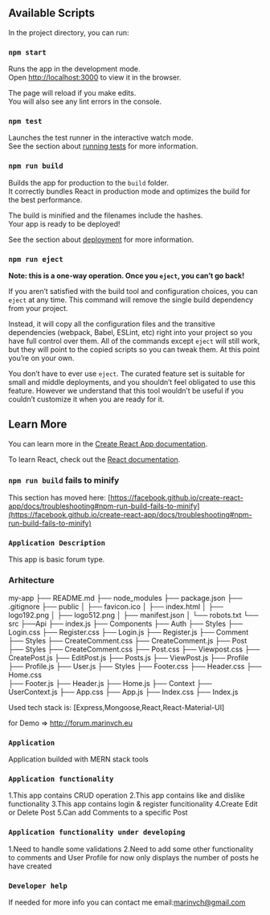 ## Available Scripts

In the project directory, you can run:

### `npm start`

Runs the app in the development mode.\
Open [http://localhost:3000](http://localhost:3000) to view it in the browser.

The page will reload if you make edits.\
You will also see any lint errors in the console.

### `npm test`

Launches the test runner in the interactive watch mode.\
See the section about [running tests](https://facebook.github.io/create-react-app/docs/running-tests) for more information.

### `npm run build`

Builds the app for production to the `build` folder.\
It correctly bundles React in production mode and optimizes the build for the best performance.

The build is minified and the filenames include the hashes.\
Your app is ready to be deployed!

See the section about [deployment](https://facebook.github.io/create-react-app/docs/deployment) for more information.

### `npm run eject`

**Note: this is a one-way operation. Once you `eject`, you can’t go back!**

If you aren’t satisfied with the build tool and configuration choices, you can `eject` at any time. This command will remove the single build dependency from your project.

Instead, it will copy all the configuration files and the transitive dependencies (webpack, Babel, ESLint, etc) right into your project so you have full control over them. All of the commands except `eject` will still work, but they will point to the copied scripts so you can tweak them. At this point you’re on your own.

You don’t have to ever use `eject`. The curated feature set is suitable for small and middle deployments, and you shouldn’t feel obligated to use this feature. However we understand that this tool wouldn’t be useful if you couldn’t customize it when you are ready for it.

## Learn More

You can learn more in the [Create React App documentation](https://facebook.github.io/create-react-app/docs/getting-started).

To learn React, check out the [React documentation](https://reactjs.org/).

### `npm run build` fails to minify

This section has moved here: [https://facebook.github.io/create-react-app/docs/troubleshooting#npm-run-build-fails-to-minify](https://facebook.github.io/create-react-app/docs/troubleshooting#npm-run-build-fails-to-minify)

### `Application Description`

This app is basic forum type.
 

### Arhitecture
my-app
├── README.md
├── node_modules
├── package.json
├── .gitignore
├── public
│   ├── favicon.ico
│   ├── index.html
│   ├── logo192.png
│   ├── logo512.png
│   ├── manifest.json
│   └── robots.txt
└── src
    ├──Api
        ├── index.js
    ├── Components
          ├── Auth
              ├── Styles
                  ├── Login.css
                  ├── Register.css
              ├── Login.js
              ├── Register.js
          ├── Comment
              ├── Styles
                  ├── CreateComment.css
              ├── CreateComment.js
          ├── Post
              ├── Styles
                  ├── CreateComment.css
                  ├── Post.css
                  ├── Viewpost.css
              ├── CreatePost.js
              ├── EditPost.js
              ├── Posts.js
              ├── ViewPost.js
              ├── Profile
                  ├── Profile.js
                  ├── User.js
          ├── Styles
              ├── Footer.css
              ├── Header.css
              ├── Home.css   
          ├── Footer.js
          ├── Header.js
          ├── Home.js
          ├── Context
              ├── UserContext.js
          ├── App.css
          ├── App.js
          ├── Index.css
          ├── Index.js
   
   
   

Used tech stack is: [Express,Mongoose,React,React-Material-UI]

for Demo => http://forum.marinvch.eu

### `Application `

Application builded with MERN stack tools

### `Application functionality`

1.This app contains CRUD operation
2.This app contains like and dislike functionality
3.This app contains login & register funcitionality
4.Create Edit or Delete Post 
5.Can add Comments to a specific Post

### `Application functionality under developing`


1.Need to handle some validations
2.Need to add some other functionality to comments and User Profile for now only displays the number of posts he have created

### `Developer help`

If needed for more info you can contact me email:marinvch@gmail.com
